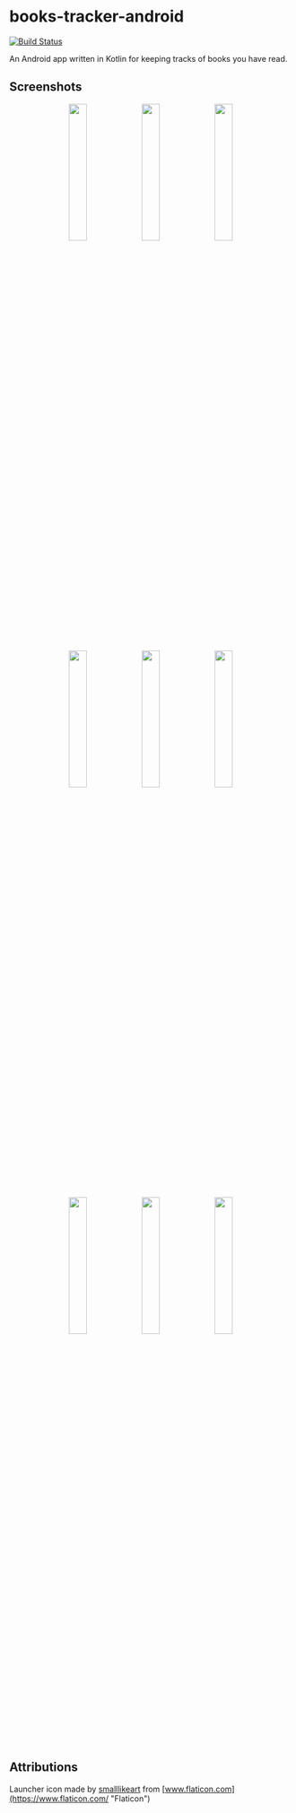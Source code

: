 # books-tracker-android  

[![Build Status](https://git-drone.mateusz.ovh/api/badges/mateusz-bak/books-tracker-android/status.svg)](https://git-drone.mateusz.ovh/mateusz-bak/books-tracker-android)

An Android app written in Kotlin for keeping tracks of books you have read.

## Screenshots
<p align='center'>
  <img src='https://raw.githubusercontent.com/mateusz-bak/books-tracker-android/master/doc/images/screenshot-add-book.png' width='25%'/>
  <img src='https://raw.githubusercontent.com/mateusz-bak/books-tracker-android/master/doc/images/screenshot-edit-book.png' width='25%'/>
  <img src='https://raw.githubusercontent.com/mateusz-bak/books-tracker-android/master/doc/images/screenshot-display-book.png' width='25%'/>
  
  <img src='https://raw.githubusercontent.com/mateusz-bak/books-tracker-android/master/doc/images/screenshot-finished.png' width='25%'/>
  <img src='https://raw.githubusercontent.com/mateusz-bak/books-tracker-android/master/doc/images/screenshot-in-progress.png' width='25%'/>  
  <img src='https://raw.githubusercontent.com/mateusz-bak/books-tracker-android/master/doc/images/screenshot-to-read.png' width='25%'/>
  
  <img src='https://raw.githubusercontent.com/mateusz-bak/books-tracker-android/master/doc/images/screenshot-search-books.png' width='25%'/>
  <img src='https://raw.githubusercontent.com/mateusz-bak/books-tracker-android/master/doc/images/screenshot-sort-books.png' width='25%'/>
  <img src='https://raw.githubusercontent.com/mateusz-bak/books-tracker-android/master/doc/images/screenshot-sorted-books.png' width='25%'/>
</p>

## Attributions  
Launcher icon made by [smalllikeart](https://www.flaticon.com/authors/smalllikeart "smalllikeart") from [www.flaticon.com](https://www.flaticon.com/ "Flaticon")
